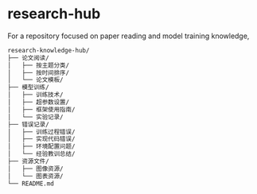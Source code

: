# research-hub
For a repository focused on paper reading and model training knowledge,

```bash
research-knowledge-hub/
├── 论文阅读/
│   ├── 按主题分类/
│   ├── 按时间排序/
│   └── 论文模板/
├── 模型训练/
│   ├── 训练技术/
│   ├── 超参数设置/
│   ├── 框架使用指南/
│   └── 实验记录/
├── 错误记录/
│   ├── 训练过程错误/
│   ├── 实现代码错误/
│   ├── 环境配置问题/
│   └── 经验教训总结/
├── 资源文件/
│   ├── 图像资源/
│   └── 图表资源/
└── README.md
```


